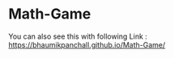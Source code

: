 # Math-Game

You can also see this with following Link :
https://bhaumikpanchall.github.io/Math-Game/

